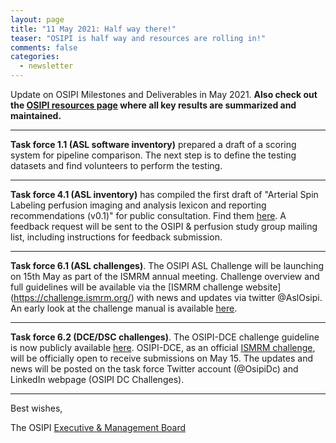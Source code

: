```yaml
---
layout: page
title: "11 May 2021: Half way there!"
teaser: "OSIPI is half way and resources are rolling in!"
comments: false
categories:
  - newsletter
---
```


Update on OSIPI Milestones and Deliverables in May 2021. **Also check out the [OSIPI resources page](https://www.osipi.org/resources/) where all key results are summarized and maintained.**

---

**Task force 1.1 (ASL software inventory)** prepared a draft of a scoring system for pipeline comparison. The next step is to define the testing datasets and find volunteers to perform the testing.

---

**Task force 4.1 (ASL inventory)** has compiled the first draft of "Arterial Spin Labeling perfusion imaging and analysis lexicon and reporting recommendations (v0.1)" for public consultation. Find them [here](https://docs.google.com/document/d/e/2PACX-1vQPhnYciWScZ2vqjzBWUO72gXKKD2UA95q081OA7-2dnLiy9kOimXq1axA7E7xRxbZOmJAb9vMDZ_-D/pub). A feedback request will be sent to the OSIPI & perfusion study group mailing list, including instructions for feedback submission.

---

**Task force 6.1 (ASL challenges)**. The OSIPI ASL Challenge will be launching on 15th May as part of the ISMRM annual meeting. Challenge overview and full guidelines will be available via the [ISMRM challenge website] (https://challenge.ismrm.org/) with news and updates via twitter @AslOsipi.
An early look at the challenge manual is available [here]( https://drive.google.com/file/d/1BDmiK5YSMlVWbzxv7jecjgbxVb0OnAyl/view?usp=sharing).

---

**Task force 6.2 (DCE/DSC challenges)**. The OSIPI-DCE challenge guideline is now publicly available [here](https://drive.google.com/file/d/12POGgTitC-0jXNTSMIvKJkWWmjtfDJkr/view?usp=sharing). OSIPI-DCE, as an official [ISMRM challenge](https://challenge.ismrm.org/), will be officially open to receive submissions on May 15. The updates and news will be posted on the task force Twitter account (@OsipiDc) and LinkedIn webpage (OSIPI DC Challenges).

---



Best wishes,

The OSIPI [Executive & Management Board](https://www.osipi.org/emb/)
